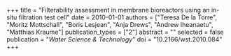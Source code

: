 +++
title = "Filterability assessment in membrane bioreactors using an in-situ filtration test cell"
date = 2010-01-01
authors = ["Teresa De la Torre", "Moritz Mottschall", "Boris Lesjean", "Anja Drews", "Andrew Iheanaetu", "Matthias Kraume"]
publication_types = ["2"]
abstract = ""
selected = false
publication = "*Water Science & Technology*"
doi = "10.2166/wst.2010.084"
+++

